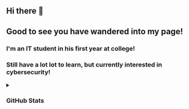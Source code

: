 ## Hi there 👋
## Good to see you have wandered into my page!
### I'm an IT student in his first year at college!
### Still have a lot lot to learn, but currently interested in cybersecurity!

<details>
  <summary><h3>GitHub Stats</h3></summary>

  <img align="left" alt="SlightlyOffset's GitHub stat" src="https://github-readme-stats-alpha-plum-82.vercel.app/api?username=SlightlyOffset&show_icon=true&hide_boarder=true" />
</details>
<!--
**SlightlyOffset/SlightlyOffset** is a ✨ _special_ ✨ repository because its `README.md` (this file) appears on your GitHub profile.

Here are some ideas to get you started:

- 🔭 I’m currently working on ...
- 🌱 I’m currently learning ...
- 👯 I’m looking to collaborate on ...
- 🤔 I’m looking for help with ...
- 💬 Ask me about ...
- 📫 How to reach me: ...
- 😄 Pronouns: ...
- ⚡ Fun fact: ...
-->
